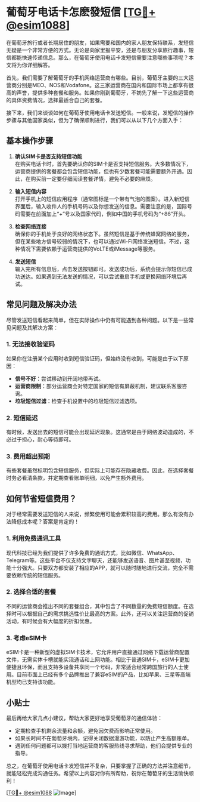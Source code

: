 # 葡萄牙电话卡怎麽發短信 [[TG💪+ @esim1088](https://t.me/s/esim1088)]

在葡萄牙旅行或者长期居住的朋友，如果需要和国内的家人朋友保持联系，发短信无疑是一个非常方便的方式。无论是向家里报平安，还是与朋友分享旅行趣事，短信都能快速传递信息。那么，在葡萄牙使用电话卡发短信需要注意哪些事项呢？本文将为你详细解答。

首先，我们需要了解葡萄牙的手机网络运营商有哪些。目前，葡萄牙主要的三大运营商分别是MEO、NOS和Vodafone。这三家运营商在国内和国际市场上都享有很高的声誉，提供多种套餐和服务。如果你刚到葡萄牙，不妨先了解一下这些运营商的具体资费情况，选择最适合自己的套餐。

接下来，我们来谈谈如何在葡萄牙使用电话卡发送短信。一般来说，发短信的操作步骤与其他国家类似，但为了确保顺利进行，我们可以从以下几个方面入手：

## 基本操作步骤

1. **确认SIM卡是否支持短信功能**  
   在购买电话卡时，首先要确认你的SIM卡是否支持短信服务。大多数情况下，运营商提供的套餐都会包含短信功能，但也有少数套餐可能需要额外开通。因此，在购买前一定要仔细阅读套餐详情，避免不必要的麻烦。

2. **输入短信内容**  
   打开手机上的短信应用程序（通常图标是一个带有气泡的图案）。进入新短信界面后，输入收件人的手机号码以及你想发送的信息。需要注意的是，国际号码需要在前面加上“+”号以及国家代码，例如中国的手机号码为“+86”开头。

3. **检查网络连接**  
   确保你的手机处于良好的网络状态下。虽然短信是基于传统蜂窝网络的服务，但在某些地方信号较弱的情况下，也可以通过Wi-Fi网络发送短信。不过，这种情况下需要依赖于运营商提供的VoLTE或iMessage等服务。

4. **发送短信**  
   输入完所有信息后，点击发送按钮即可。发送成功后，系统会提示你短信已成功送达。如果遇到无法发送的情况，可以尝试重启手机或更换网络环境后再试。

## 常见问题及解决办法

尽管发送短信看起来简单，但在实际操作中仍有可能遇到各种问题。以下是一些常见问题及其解决方案：

### 1. **无法接收验证码**
   如果你在注册某个应用时收到短信验证码，但始终没有收到，可能是由于以下原因：
   - **信号不好**：尝试移动到开阔地带再试。
   - **运营商限制**：部分运营商会对特定国家的短信有屏蔽机制，建议联系客服咨询。
   - **垃圾短信过滤**：检查手机设置中的垃圾短信过滤选项。

### 2. **短信延迟**
   有时候，发送出去的短信可能会出现延迟现象。这通常是由于网络波动造成的，不必过于担心，耐心等待即可。

### 3. **费用超出预期**
   有些套餐虽然标明包含短信服务，但实际上可能存在隐藏收费。因此，在选择套餐时务必看清条款，并定期查看账单明细，以免产生额外费用。

## 如何节省短信费用？

对于经常需要发送短信的人来说，频繁使用可能会累积较高的费用。那么有没有办法降低成本呢？答案是肯定的！

### 1. **利用免费通讯工具**
   现代科技已经为我们提供了许多免费的通讯方式，比如微信、WhatsApp、Telegram等。这些平台不仅支持文字聊天，还能够发送语音、图片甚至视频，功能十分强大。只要双方都安装了相应的APP，就可以随时随地进行交流，完全不需要依赖传统的短信服务。

### 2. **选择合适的套餐**
   不同的运营商会推出不同的套餐组合，其中包含了不同数量的免费短信额度。在选择时可以根据自己的需求挑选性价比最高的方案。此外，还可以关注运营商的促销活动，有时候会有大幅度的折扣优惠。

### 3. **考虑eSIM卡**
   eSIM卡是一种新型的虚拟SIM卡技术，它允许用户直接通过网络下载运营商配置文件，无需实体卡槽就能实现通话和上网功能。相比于普通SIM卡，eSIM卡更加便捷且环保，而且支持多设备共享同一个号码，非常适合经常跨国旅行的人士使用。目前市面上已经有多个品牌推出了兼容eSIM的产品，比如苹果、三星等高端机型均已支持该功能。

## 小贴士

最后再给大家几点小建议，帮助大家更好地享受葡萄牙的通信体验：
- 定期检查手机剩余流量和余额，避免因欠费而影响正常使用。
- 如果长时间不在葡萄牙境内，记得关闭数据漫游功能，以防止产生高额账单。
- 遇到任何问题都可以拨打当地运营商的客服热线寻求帮助，他们会提供专业的指导。

总之，在葡萄牙使用电话卡发短信并不复杂，只要掌握了正确的方法并注意细节，就能轻松完成沟通任务。希望以上内容对你有所帮助，祝你在葡萄牙的生活愉快顺利！

[[TG💪+ @esim1088](https://t.me/s/esim1088) ![Image](https://i.postimg.cc/4NQfJmqS/Snipaste-2025-05-13-00-14-12.png)]
